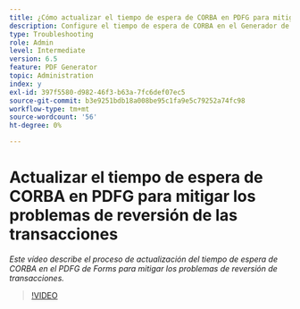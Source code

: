 ```yaml
---
title: ¿Cómo actualizar el tiempo de espera de CORBA en PDFG para mitigar los problemas de devolución de transacciones?
description: Configure el tiempo de espera de CORBA en el Generador de PDF de AEM Forms para resolver problemas relacionados con la reversión de transacciones
type: Troubleshooting
role: Admin
level: Intermediate
version: 6.5
feature: PDF Generator
topic: Administration
index: y
exl-id: 397f5580-d982-46f3-b63a-7fc6def07ec5
source-git-commit: b3e9251bdb18a008be95c1fa9e5c79252a74fc98
workflow-type: tm+mt
source-wordcount: '56'
ht-degree: 0%

---
```


# Actualizar el tiempo de espera de CORBA en PDFG para mitigar los problemas de reversión de las transacciones

*Este vídeo describe el proceso de actualización del tiempo de espera de CORBA en el PDFG de Forms para mitigar los problemas de reversión de transacciones.*

>[!VIDEO](https://video.tv.adobe.com/v/335512?quality=12&learn=on)
